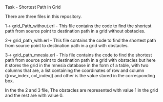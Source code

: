 Task - Shortest Path in Grid

There are three files in this repository.

1-> grid_Path_without.erl - This file contains the code to find the shortest path from source point to destination path in a grid without obstacles.

2-> grid_path_with.erl - This file contains the code to find the shortest path from source point to destination path in a grid with obstacles.

3-> grid_path_mnesia.erl - This file contains the code to find the shortest path from source point to destination path in a grid with obstacles but here it stores the grid in the mnesia database in the form of a table, with two columns that are, a list containing the coordinates of row and column ([row_index, col_index]) and other is the value stored in the corresponding box.


In the the 2 and 3 file, The obstacles are represented with value 1 in the grid and the rest are with value 0.